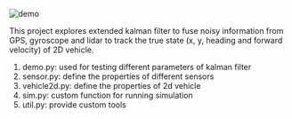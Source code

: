 ![demo](https://github.com/ryanyu512/robot_data_fusion/assets/19774686/09c50440-0cb3-40f3-a320-d8c44a662a58)

This project explores extended kalman filter to fuse noisy information from GPS, gyroscope and lidar to track the true state (x, y, heading and forward velocity) of 2D vehicle.

1. demo.py: used for testing different parameters of kalman filter
2. sensor.py: define the properties of different sensors
3. vehicle2d.py: define the properties of 2d vehicle
4. sim.py: custom function for running simulation
5. util.py: provide custom tools
